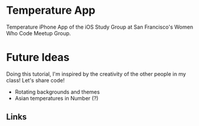 # Temperature App

Temperature iPhone App of the iOS Study Group at San Francisco's Women Who Code Meetup Group.

# Future Ideas
Doing this tutorial, I'm inspired by the creativity of the other people in my class! Let's share code! 
* Rotating backgrounds and themes
* Asian temperatures in Number (?)



## Links